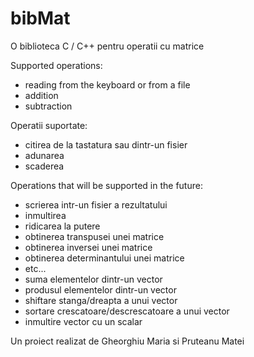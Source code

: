 # bibMat
 O biblioteca C / C++ pentru operatii cu matrice

Supported operations: 
 - reading from the keyboard or from a file
 - addition
 - subtraction

Operatii suportate:
 - citirea de la tastatura sau dintr-un fisier
 - adunarea
 - scaderea

Operations that will be supported in the future:
 - scrierea intr-un fisier a rezultatului
 - inmultirea
 - ridicarea la putere
 - obtinerea transpusei unei matrice
 - obtinerea inversei unei matrice
 - obtinerea determinantului unei matrice
 - etc...
 - suma elementelor dintr-un vector
 - produsul elementelor dintr-un vector
 - shiftare stanga/dreapta a unui vector
 - sortare crescatoare/descrescatoare a unui vector
 - inmultire vector cu un scalar




Un proiect realizat de Gheorghiu Maria si Pruteanu Matei
